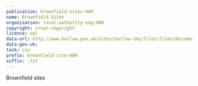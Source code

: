 ```yaml
---
publication: brownfield-sites-HAR
name: Brownfield Sites
organisation: local-authority-eng:HAR
copyright: crown-copyright
licence: ogl
data-url: http://www.harlow.gov.uk/sites/harlow-cms/files/files/documents/files/harlow_brownfieldregister_2017-12-31_rev1.csv
data-gov-uk: 
task: csv
prefix: brownfield-site-HAR
suffix: .txt
---
```


Brownfield sites

